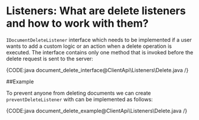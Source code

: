 # Listeners: What are delete listeners and how to work with them?

`IDocumentDeleteListener` interface which needs to be implemented if a user wants to add a custom logic or an action when a delete operation is executed. 
The interface contains only one method that is invoked before the delete request is sent to the server:

{CODE:java document_delete_interface@ClientApi\Listeners\Delete.java /}

##Example

To prevent anyone from deleting documents we can create `preventDeleteListener` with can be implemented as follows:

{CODE:java document_delete_example@ClientApi\Listeners\Delete.java /}
